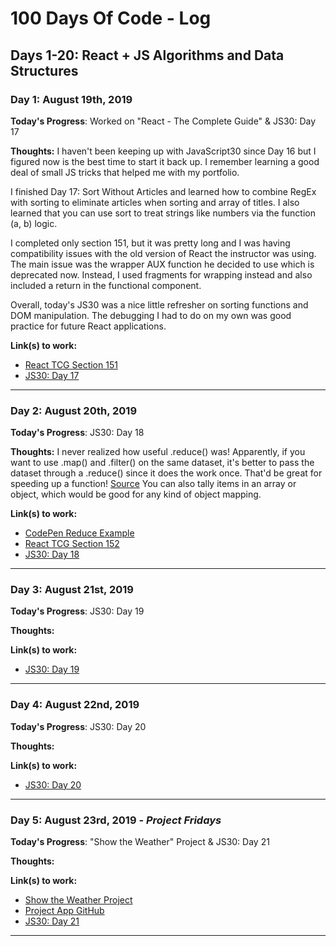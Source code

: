 # 100 Days Of Code - Log

## Days 1-20: React + JS Algorithms and Data Structures

### Day 1: August 19th, 2019

**Today's Progress**: Worked on "React - The Complete Guide" & JS30: Day 17

**Thoughts:** I haven't been keeping up with JavaScript30 since Day 16 but I figured now is the best time to start it back up. I remember learning a good deal of small JS tricks that helped me with my portfolio.

I finished Day 17: Sort Without Articles and learned how to combine RegEx with sorting to eliminate articles when sorting and array of titles. I also learned that you can use sort to treat strings like numbers via the function (a, b) logic.

I completed only section 151, but it was pretty long and I was having compatibility issues with the old version of React the instructor was using. The main issue was the wrapper AUX function he decided to use which is deprecated now. Instead, I used fragments for wrapping instead and also included a return in the functional component.

Overall, today's JS30 was a nice little refresher on sorting functions and DOM manipulation. The debugging I had to do on my own was good practice for future React applications.

**Link(s) to work:** 
* [React TCG Section 151](https://www.udemy.com/react-the-complete-guide-incl-redux/learn/lecture/13556476?start=0#overview)
* [JS30: Day 17](https://github.com/r742davis/JavaScript30/tree/master/17%20-%20Sort%20Without%20Articles)
___

### Day 2: August 20th, 2019

**Today's Progress**: JS30: Day 18

**Thoughts:** I never realized how useful .reduce() was! Apparently, if you want to use .map() and .filter() on the same dataset, it's better to pass the dataset through a .reduce() since it does the work once. That'd be great for speeding up a function! [Source](https://www.freecodecamp.org/news/reduce-f47a7da511a9/) You can also tally items in an array or object, which would be good for any kind of object mapping. 

**Link(s) to work:**
* [CodePen Reduce Example](https://codepen.io/rdavis90/pen/VwZKood?editors=1011)
* [React TCG Section 152](https://www.udemy.com/react-the-complete-guide-incl-redux/learn/lecture/13556484#questions/7944074)
* [JS30: Day 18](https://github.com/r742davis/JavaScript30/tree/master/18%20-%20Adding%20Up%20Times%20with%20Reduce)
___

### Day 3: August 21st, 2019

**Today's Progress**: JS30: Day 19

**Thoughts:** 

**Link(s) to work:** 
* [JS30: Day 19](https://github.com/r742davis/JavaScript30/tree/master/19%20-%20Webcam%20Fun)
___

### Day 4: August 22nd, 2019

**Today's Progress**: JS30: Day 20

**Thoughts:** 

**Link(s) to work:** 
* [JS30: Day 20](https://github.com/r742davis/JavaScript30/tree/master/20%20-%20Speech%20Detection)
___

### Day 5: August 23rd, 2019 - *Project Fridays*

**Today's Progress**: "Show the Weather" Project & JS30: Day 21

**Thoughts:** 

**Link(s) to work:** 
* [Show the Weather Project](https://learn.freecodecamp.org/coding-interview-prep/take-home-projects/show-the-local-weather)
* [Project App GitHub]()
* [JS30: Day 21](https://github.com/r742davis/JavaScript30/tree/master/21%20-%20Geolocation)
___


